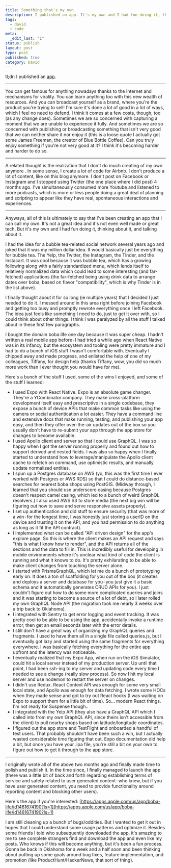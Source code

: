 ```yaml
---
title: Something that's my own
description: I published an app. It's my own and I had fun doing it, thinking about it, and talking about it.
tags:
  - david
  - code
meta:
  _edit_last: "1"
status: publish
layout: post
type: post
published: true
category: David
---
```


tl;dr: I published an [app](https://apps.apple.com/us/app/boba-life/id1461674190?ls=1).

---

You can get famous for anything nowadays thanks to the Internet and mechanisms for virality. You can learn anything too with this new wealth of resources. And you can broadcast yourself as a brand, where you're the product you're trying to sell!
I'm sure it's done a lot of good in a lot of ways, which I feel no need to defend. I think it comes at a few costs, though, too (as any change does). Sometimes we are so concerned with capturing a moment that we are unable to experience it fully. And sometimes we are so concerned with publishing or broadcasting something that isn't very good that we can neither share it nor enjoy it (this is a loose quote I actually got some James Freeman, the creator of Blue Bottle Coffee). Can you truly enjoy something if you're not very good at it? I think it's becoming harder and harder to do so.

---

A related thought is the realization that I don't do much creating of my own anymore . In some sense, I create a lot of code for Airbnb. I don't produce a lot of content, like on this blog anymore. I don't post on Facebook or Instagram and I stopped using Twitter (the one place where I did post) 4 months ago. I've simultaneously consumed more Youtube and listened to more podcasts, which is more or less people doing a great deal of planning and scripting to appear like they have real, spontaneous interactions and experiences.

---

Anyways, all of this is ultimately to say that I've been creating an app that I can call my own. It's not a great idea and it's not even well made or great tech. But it's my own and I had fun doing it, thinking about it, and talking about it.

I had the idea for a bubble tea-related social network several years ago and joked that it was my million dollar idea. It would basically just be everything for bubble tea. The Yelp, the Twitter, the Instagram, the Tinder, and the Instacart. It was cool because it was bubble tea, which has a growing following along with a fairly standardized menu, which lends itself to relatively normalized data which could lead to some interesting (and far-fetched) applications (the far-fetched being using drink data to arrange dates over boba, based on flavor "compatibility", which is why Tinder is in the list above).

I finally thought about it for so long (ie multiple years) that I decided I just needed to do it. I messed around in this area right before joining Facebook and getting too busy and promptly rewrote everything once I left Facebook. The idea just feels like something I need to do, just to get it over with, so I could think about other things. I think I was paralyzed by all the stuff I talked about in these first few paragraphs.

I bought the domain boba.life one day because it was super cheap. I hadn't written a real mobile app before - I had tried a while ago when React Native was in its infancy, but the ecosystem and tooling were pretty immature and I had to do a bunch of iOS stuff I wasn't comfortable with. Eventually I chipped away and made progress, and enlisted the help of one of my colleagues, Tiffany, for design help (thanks Tiffany, wow, you did so much more work than I ever thought you would have for me).

Here's a bunch of the stuff I used, some of the wins I enjoyed, and some of the stuff I learned:

- I used Expo with React Native. Expo is an absolute game changer. They're a YCombinator company. They make cross-platform development itself easy and prescriptive in a single codebase, they expose a bunch of device APIs that make common tasks like using the camera or social authentication a lot easier. They have a command line and extensive docs that make running, testing, and publishing your app easy, and then they offer over-the-air updates out of the box so you usually don't have to re-submit your app through the app store for changes to become available.
- I used Apollo client and server so that I could use GraphQL. I was so happy when I got the server running properly and found out how to support derived and nested fields. I was also so happy when I finally started to understand how to leverage/manipulate the Apollo client cache to refetch on command, use optimistic results, and manually update normalized entities.
- I spun up a Postgres database on AWS (yo, this was the first time I ever worked with Postgres or AWS RDS) so that I could do distance-based searches for nearest boba shops using PostGIS. (Midway through, I learned that you should use underscore casing because Postgres doesn't respect camel casing, which led to a bunch of weird GraphQL resolvers.) I also used AWS S3 to store media (the next big win will be figuring out how to save and serve responsive assets properly).
- I set up authentication and did stuff to ensure security (that was more of a win - for the longest time, I was honestly just storing a userID on the device and trusting it on the API, and you had permission to do anything as long as it fit the API contract).
- I implemented what can be called "API driven design" for the app's explore page. So this is where the client makes an API request and says "this is what I know how to render", and the API returns all of the sections and the data to fill in. This is incredibly useful for developing in mobile environments where it's unclear what kind of code the client is running and what it knows to do. It's pretty exhilarating to be able to make client changes from touching the server alone.
- I started with PrismaGraphQL, which let me do a bunch of prototyping early on. It does a ton of scaffolding for you out of the box (it creates and deploys a server and database for you - you just give it a basic schema and it automatically generates CRUD APIs for you). I just couldn't figure out how to do some more complicated queries and joins and it was starting to become a source of a lot of debt, so I later rolled my own GraphQL Node API (the migration took me nearly 3 weeks over a trip back to Oklahoma).
- I integrated with Sentry to get error logging and event tracking. It was pretty cool to be able to be using the app, accidentally invoke a runtime error, then get an email seconds later with the error details.
- I still don't have a great way of organizing my GraphQL queries and fragments. I used to have them all in a single file called queries.js, but I eventually got lazy and started using the same fragments for everything everywhere. I was basically fetching everything for the entire app upfront and the latency was noticeable.
- I eventually realized that my Expo App, when run on the iOS Simulator, could hit a local server instead of my production server. Up until that point, I had been ssh-ing to my server and updating code every time I needed to see a change (really slow process). So now I hit my local server and use nodemon to restart the server on changes.
- I didn't use Redux. React Context API was enough for some very small local state, and Apollo was enough for data fetching. I wrote some HOCs when they made sense and got to try out React hooks (I was waiting on Expo to support them for a little bit of time). So… modern React things. I'm not ready for Suspense though..
- I integrated with the Yelp API (they also have a GraphQL API which I called into from my own GraphQL API, since theirs isn't accessible from the client) to pull nearby shops based on latitude/longitude coordinates.
- I figured out the app store and TestFlight and onboarded a handful of test users. That probably shouldn't have been such a win, but I actually wasted considerable time figuring that out. Expo documentation did help a bit, but once you have your .ipa file, you're still a bit on your own to figure out how to get it through to the app store.

---

I originally wrote all of the above two months ago and finally made time to polish and publish it. In the time since, I finally managed to launch the app (there was a little bit of back and forth regarding establishing terms of service and safety related to user generated content - who knew, but if you have user generated content, you need to provide functionality around reporting content and blocking other users).

Here's the app if you're interested: [https://apps.apple.com/us/app/boba-life/id1461674190?ls=1](https://apps.apple.com/us/app/boba-life/id1461674190?ls=1)

I am still cleaning up a bunch of bugs/oddities. But I wanted to get it out in hopes that I could understand some usage patterns and optimize it. Besides some friends I told who subsequently downloaded the app, it's amazing to me to see complete strangers find and download the app and even like my posts. Who knows if this will become anything, but it's been a fun process. Gonna be back in Oklahoma for a week and a half soon and been thinking about putting up some goals around bug fixes, feature implementation, and promotion (like ProductHunt/HackerNews, that sort of thing).
